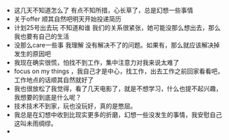 - 这几天不知道怎么了 有点不知所措，心长草了，总是幻想一些事情
- 关于offer 顺其自然吧明天开始投递简历
- 计划25号出去玩 不知道和谁 我们的关系很紧张，她可能没那么想出去，那么我也要有自己的生活
- 没那么care一些事 我理解 没有解决不了的问题。如果有，那么就应该解决掉发生的原因吧
- 我现在确实很慌，怕找不到工作，集中注意力对我来说太难了
- focus on my things ，我自己才是中心，找工作，出去工作之前回家看看吧，工作地点的话顺其自然就好了
- 我也很放松了我觉得，看了几天电影了，就是不想学习，什么也提不起兴趣，我想要的到底是什么呢？
- 技术技术不到家，玩也没玩好，真的是憋屈。
- 我总是在幻想中收到比现实更多的折磨，幻想一些没发生的事情，我安慰自己这叫未雨绸缪。
- 